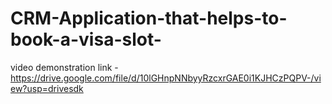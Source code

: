# CRM-Application-that-helps-to-book-a-visa-slot-

video demonstration link - https://drive.google.com/file/d/10lGHnpNNbyyRzcxrGAE0i1KJHCzPQPV-/view?usp=drivesdk
